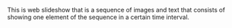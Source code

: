This is web slideshow that is a sequence of images and text that consists of showing one element of the sequence in a certain time interval.
